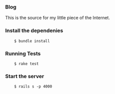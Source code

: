 ### Blog
This is the source for my little piece of the Internet.

### Install the dependenies

		$ bundle install

### Running Tests

		$ rake test

### Start the server
		$ rails s -p 4000
